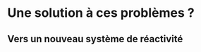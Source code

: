 <!-- .slide: class="transition-bg-green-5" -->

# Une solution à ces problèmes ?

## Vers un nouveau système de réactivité

